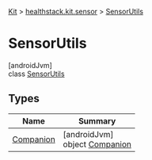 
[Kit](../../../kit.html) > [healthstack.kit.sensor](../index.html) > [SensorUtils](index.html)



# SensorUtils



[androidJvm]\
class [SensorUtils](index.html)



## Types


| Name | Summary |
|---|---|
| [Companion](-companion/index.html) | [androidJvm]<br>object [Companion](-companion/index.html) |


